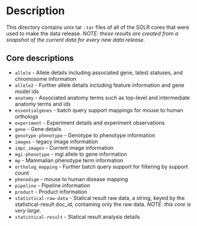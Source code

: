 # Description
This directory contains unix tar `.tar` files
   of all of the SOLR cores that were used
   to make the data release.  _NOTE: these
   results are created from a snapshot of
   the current data for every new data release._

## Core descriptions
- `allele` - Allele details including associated gene,
  latest statuses, and chromosome information
- `allele2` - Further allele details including feature
  information and gene model ids
- `anatomy` - Associated anatomy terms such as top-level
  and intermediate anatomy terms and ids
- `essentialgenes` - batch query support mappings for
  mouse to human orthologs
- `experiment` - Experiment details and experiment
  observations
- `gene` - Gene details
- `genotype-phenotype` - Genotype to phenotype information
- `images` - legacy image information
- `impc_images` - Current image information
- `mgi-phenotype` - mgi allele to gene information
- `mp` - Mammalian phenotype term information
- `ortholog_mapping` - Further batch query support for
  filtering by support count
- `phenodigm` - mouse to human disease mapping
- `pipeline` - Pipeline information
- `product` - Product information
- `statistical-raw-data` - Statical result raw data, a string,
   keyed by the statistical-result doc_id, containing only the
   raw data.
 _NOTE: this core is very large._
- `statistical-result` - Statical result analysis details
